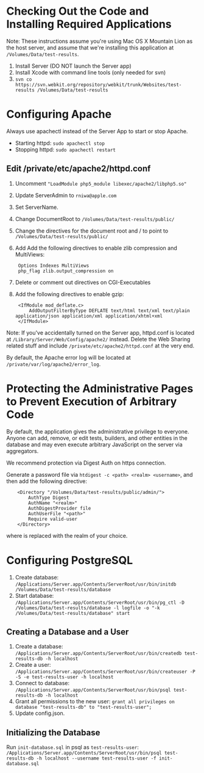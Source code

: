 # Checking Out the Code and Installing Required Applications

Note: These instructions assume you're using Mac OS X Mountain Lion as the host server, and assume that we're installing
this application at `/Volumes/Data/test-results`.

1. Install Server (DO NOT launch the Server app)
2. Install Xcode with command line tools (only needed for svn)
3. `svn co https://svn.webkit.org/repository/webkit/trunk/Websites/test-results /Volumes/Data/test-results`

# Configuring Apache

Always use apachectl instead of the Server App to start or stop Apache.
 - Starting httpd: `sudo apachectl stop`
 - Stopping httpd: `sudo apachectl restart`

## Edit /private/etc/apache2/httpd.conf

1. Uncomment `"LoadModule php5_module libexec/apache2/libphp5.so"`
2. Update ServerAdmin to `rniwa@apple.com`
2. Set ServerName.
3. Change DocumentRoot to `/Volumes/Data/test-results/public/`
4. Change the directives for the document root and / to point to `/Volumes/Data/test-results/public/`
5. Add Add the following directives to enable zlib compression and MultiViews:

        Options Indexes MultiViews
        php_flag zlib.output_compression on

6. Delete or comment out directives on CGI-Executables
7. Add the following directives to enable gzip:

        <IfModule mod_deflate.c>
            AddOutputFilterByType DEFLATE text/html text/xml text/plain application/json application/xml application/xhtml+xml
        </IfModule>

Note: If you've accidentally turned on the Server app, httpd.conf is located at `/Library/Server/Web/Config/apache2/` instead.
Delete the Web Sharing related stuff and include `/private/etc/apache2/httpd.conf` at the very end.

By default, the Apache error log will be located at `/private/var/log/apache2/error_log`.


# Protecting the Administrative Pages to Prevent Execution of Arbitrary Code

By default, the application gives the administrative privilege to everyone. Anyone can add, remove, or edit tests,
builders, and other entities in the database and may even execute arbitrary JavaScript on the server via aggregators.

We recommend protection via Digest Auth on https connection.

Generate a password file via `htdigest -c <path> <realm> <username>`, and then add the following directive:

        <Directory "/Volumes/Data/test-results/public/admin/">
        	AuthType Digest
        	AuthName "<realm>"
        	AuthDigestProvider file
        	AuthUserFile "<path>"
        	Require valid-user
        </Directory>

where <realm> is replaced with the realm of your choice.


# Configuring PostgreSQL

1. Create database: `/Applications/Server.app/Contents/ServerRoot/usr/bin/initdb /Volumes/Data/test-results/database`
2. Start database:
   `/Applications/Server.app/Contents/ServerRoot/usr/bin/pg_ctl -D /Volumes/Data/test-results/database
   -l logfile -o "-k /Volumes/Data/test-results/database" start`

## Creating a Database and a User

1. Create a database: `/Applications/Server.app/Contents/ServerRoot/usr/bin/createdb test-results-db -h localhost`
2. Create a user: `/Applications/Server.app/Contents/ServerRoot/usr/bin/createuser -P -S -e test-results-user -h localhost`
3. Connect to database: `/Applications/Server.app/Contents/ServerRoot/usr/bin/psql test-results-db -h localhost`
4. Grant all permissions to the new user: `grant all privileges on database "test-results-db" to "test-results-user";`
5. Update config.json.

## Initializing the Database

Run `init-database.sql` in psql as `test-results-user`:
`/Applications/Server.app/Contents/ServerRoot/usr/bin/psql test-results-db -h localhost --username test-results-user -f init-database.sql`
